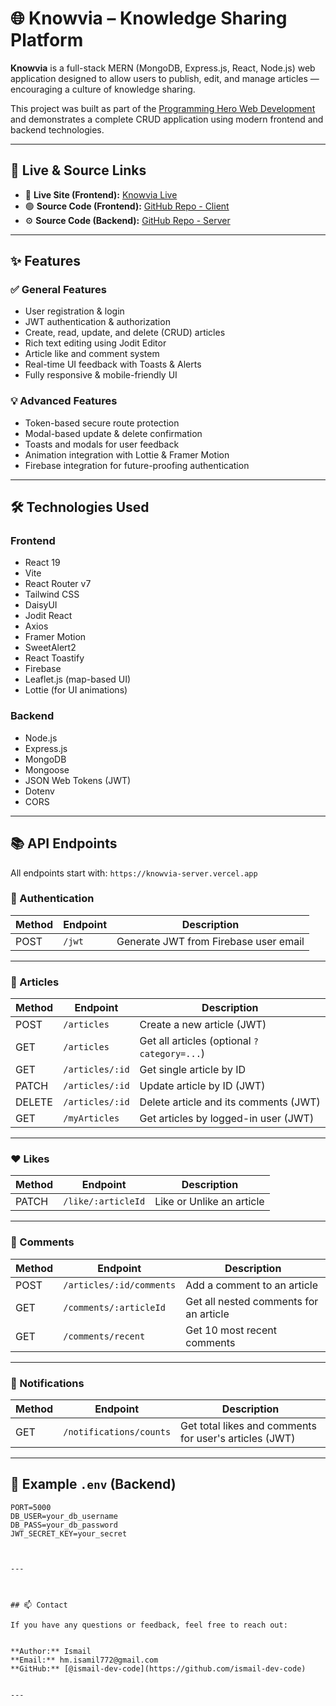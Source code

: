 
# 🌐 Knowvia – Knowledge Sharing Platform

**Knowvia** is a full-stack MERN (MongoDB, Express.js, React, Node.js) web application designed to allow users to publish, edit, and manage articles — encouraging a culture of knowledge sharing.

This project was built as part of the [Programming Hero Web Development](https://github.com/ProgrammingHero1) and demonstrates a complete CRUD application using modern frontend and backend technologies.

---

## 🔗 Live & Source Links

- 🔴 **Live Site (Frontend):** [Knowvia Live](https://knowvia-bd.web.app)
- 🟢 **Source Code (Frontend):** [GitHub Repo - Client](https://github.com/Programming-Hero-Web-Course4/b11a11-client-side-ismail-dev-code)
- ⚙️ **Source Code (Backend):** [GitHub Repo - Server](https://github.com/Programming-Hero-Web-Course4/b11a11-server-side-ismail-dev-code)

---

## ✨ Features

### ✅ General Features

- User registration & login
- JWT authentication & authorization
- Create, read, update, and delete (CRUD) articles
- Rich text editing using Jodit Editor
- Article like and comment system
- Real-time UI feedback with Toasts & Alerts
- Fully responsive & mobile-friendly UI

### 💡 Advanced Features

- Token-based secure route protection
- Modal-based update & delete confirmation
- Toasts and modals for user feedback
- Animation integration with Lottie & Framer Motion
- Firebase integration for future-proofing authentication

---

## 🛠️ Technologies Used

### Frontend
- React 19
- Vite
- React Router v7
- Tailwind CSS
- DaisyUI
- Jodit React
- Axios
- Framer Motion
- SweetAlert2
- React Toastify
- Firebase
- Leaflet.js (map-based UI)
- Lottie (for UI animations)

### Backend
- Node.js
- Express.js
- MongoDB
- Mongoose
- JSON Web Tokens (JWT)
- Dotenv
- CORS

---

## 📚 API Endpoints

All endpoints start with: `https://knowvia-server.vercel.app`

### 🔐 Authentication
| Method | Endpoint      | Description                          |
|--------|---------------|--------------------------------------|
| POST   | `/jwt`        | Generate JWT from Firebase user email |

---

### 📄 Articles
| Method | Endpoint              | Description                       |
|--------|-----------------------|-----------------------------------|
| POST   | `/articles`           | Create a new article (JWT)        |
| GET    | `/articles`           | Get all articles (optional `?category=...`) |
| GET    | `/articles/:id`       | Get single article by ID          |
| PATCH  | `/articles/:id`       | Update article by ID (JWT)        |
| DELETE | `/articles/:id`       | Delete article and its comments (JWT) |
| GET    | `/myArticles`         | Get articles by logged-in user (JWT) |

---

### ❤️ Likes
| Method | Endpoint                | Description                            |
|--------|-------------------------|----------------------------------------|
| PATCH  | `/like/:articleId`      | Like or Unlike an article              |

---

### 💬 Comments
| Method | Endpoint                           | Description                                      |
|--------|------------------------------------|--------------------------------------------------|
| POST   | `/articles/:id/comments`           | Add a comment to an article                     |
| GET    | `/comments/:articleId`             | Get all nested comments for an article          |
| GET    | `/comments/recent`                 | Get 10 most recent comments                     |

---

### 🔔 Notifications
| Method | Endpoint                  | Description                             |
|--------|---------------------------|-----------------------------------------|
| GET    | `/notifications/counts`   | Get total likes and comments for user's articles (JWT) |

---

## 🧪 Example `.env` (Backend)

```env
PORT=5000
DB_USER=your_db_username
DB_PASS=your_db_password
JWT_SECRET_KEY=your_secret



---



## 📫 Contact

If you have any questions or feedback, feel free to reach out:


**Author:** Ismail  
**Email:** hm.isamil772@gmail.com  
**GitHub:** [@ismail-dev-code](https://github.com/ismail-dev-code)


---
